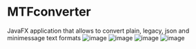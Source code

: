 # MTFconverter
JavaFX application that allows to convert plain, legacy, json and minimessage text formats
![image](https://user-images.githubusercontent.com/110531613/223553366-07f5d6f1-a862-495c-a67a-182c75660b5b.png)
![image](https://user-images.githubusercontent.com/110531613/223553413-04f61ead-126d-4ba3-b564-474471ee77ca.png)
![image](https://user-images.githubusercontent.com/110531613/223553433-94c69671-f371-4b1f-a7e6-a4f3eafd00a2.png)
![image](https://user-images.githubusercontent.com/110531613/223553471-84cf673b-4a3b-4bb2-810d-043fc790c98e.png)
